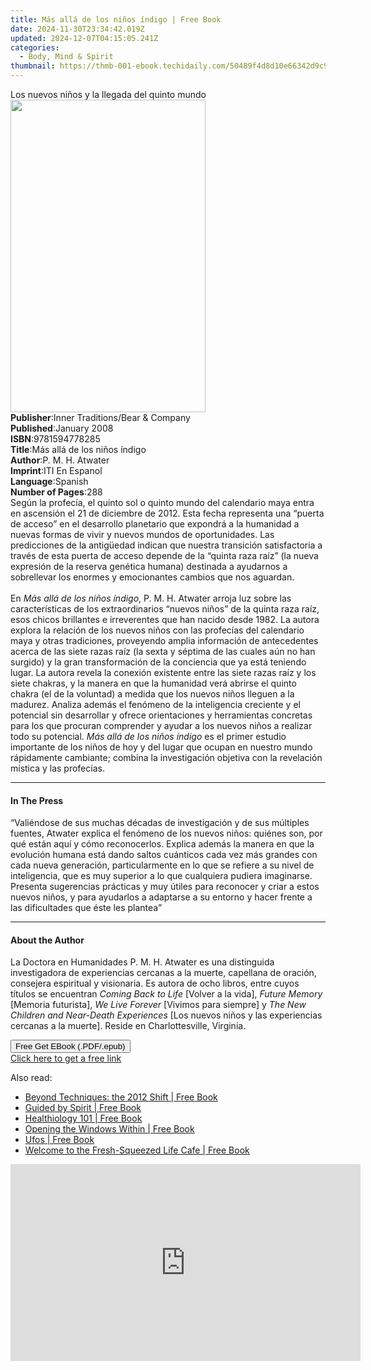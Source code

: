 ```yaml
---
title: Más allá de los niños índigo | Free Book
date: 2024-11-30T23:34:42.019Z
updated: 2024-12-07T04:15:05.241Z
categories:
  - Body, Mind & Spirit
thumbnail: https://thmb-001-ebook.techidaily.com/50489f4d8d10e66342d9c93ffa3c8940750fc96dac274c9fc3f765b2ff63d733.jpg
---
```

<main id="book-container">
  <div class="flex flex-col">
    <div class="book-brief flex-1 py-6 px-4 sm:p-6 md:py-10 md:px-8">
      <!-- brief-->
      <div class="book-brief-main">
        Los nuevos niños y la llegada del quinto mundo
      </div>
    </div>
    <div
      class="book-meta-info flex-1 grid gap-4 col-start-1 col-end-3 row-start-1 sm:mb-6 sm:grid-cols-4 lg:gap-6 lg:col-start-2 lg:row-end-6 lg:row-span-6 lg:mb-0"
    >
      <div
        class="book-meta-info-left place-content-center mt-4 p-4 text-sm leading-6 col-start-2 col-span-2 dark:text-slate-400"
      >
        <img
          class="w-full h-500 object-cover rounded-lg sm:h-255 sm:col-span-2 lg:col-span-full"
          src="https://img-001-ebook.techidaily.com/9ce36f10ed12f381ba261a719c0e24ea28473c3226d4fe3fefccba6824c326dc.jpg"
          alt=""
          width="312"
          height="500"
        />
      </div>
      <div
        class="book-meta-info-right mt-2 col-start-1 row-start-2 col-span-3 self-center"
      >
        <!-- meta data  -->
        <div class="flex flex-col px-4 md:px-8">
          <div class="flex-1">
            <strong>Publisher</strong>:<span class="px-2"
              >Inner Traditions/Bear &amp; Company</span
            >
          </div>
          <div class="flex-1">
            <strong>Published</strong>:<span class="px-2">January 2008</span>
          </div>
          <div class="flex-1">
            <strong>ISBN</strong>:<span class="px-2">9781594778285</span>
          </div>
          <div class="flex-1">
            <strong>Title</strong>:<span class="px-2"
              >Más allá de los niños índigo</span
            >
          </div>
          <div class="flex-1">
            <strong>Author</strong>:<span class="px-2">P. M. H. Atwater</span>
          </div>
          <div class="flex-1">
            <strong>Imprint</strong>:<span class="px-2">ITI En Espanol</span>
          </div>
          <div class="flex-1">
            <strong>Language</strong>:<span class="px-2">Spanish</span>
          </div>
          <div class="flex-1">
            <strong>Number of Pages</strong>:<span class="px-2">288</span>
          </div>
        </div>
      </div>
    </div>
    <div class="book-description flex-1 py-6 px-4 sm:p-6 md:py-10 md:px-8">
      <div class="book-description-main">
        <div accordion-content="" id="description">
          Según la profecía, el quinto sol o quinto mundo del calendario maya
          entra en ascensión el 21 de diciembre de 2012. Esta fecha representa
          una “puerta de acceso” en el desarrollo planetario que expondrá a la
          humanidad a nuevas formas de vivir y nuevos mundos de oportunidades.
          Las predicciones de la antigüedad indican que nuestra transición
          satisfactoria a través de esta puerta de acceso depende de la “quinta
          raza raíz” (la nueva expresión de la reserva genética humana)
          destinada a ayudarnos a sobrellevar los enormes y emocionantes cambios
          que nos aguardan. <br /><br />En <i>Más allá de los niños índigo</i>,
          P. M. H. Atwater arroja luz sobre las características de los
          extraordinarios “nuevos niños” de la quinta raza raíz, esos chicos
          brillantes e irreverentes que han nacido desde 1982. La autora explora
          la relación de los nuevos niños con las profecías del calendario maya
          y otras tradiciones, proveyendo amplia información de antecedentes
          acerca de las siete razas raíz (la sexta y séptima de las cuales aún
          no han surgido) y la gran transformación de la conciencia que ya está
          teniendo lugar. La autora revela la conexión existente entre las siete
          razas raíz y los siete chakras, y la manera en que la humanidad verá
          abrirse el quinto chakra (el de la voluntad) a medida que los nuevos
          niños lleguen a la madurez. Analiza además el fenómeno de la
          inteligencia creciente y el potencial sin desarrollar y ofrece
          orientaciones y herramientas concretas para los que procuran
          comprender y ayudar a los nuevos niños a realizar todo su potencial.
          <i>Más allá de los niños índigo</i> es el primer estudio importante de
          los niños de hoy y del lugar que ocupan en nuestro mundo rápidamente
          cambiante; combina la investigación objetiva con la revelación mística
          y las profecías.
        </div>
        <div class="accordion-fader"></div>
      </div>
    </div>
    <div class="book-excerpts flex-1 py-6 px-4 sm:p-6 md:py-10 md:px-8">
      <!-- excerpts-->
      <div class="book-excerpts-main">
        <hr />
        <h4 class="placeholder placeholder-heading">
          <span>In The Press</span>
        </h4>
        <p>
          “Valiéndose de sus muchas décadas de investigación y de sus múltiples
          fuentes, Atwater explica el fenómeno de los nuevos niños: quiénes son,
          por qué están aquí y cómo reconocerlos. Explica además la manera en
          que la evolución humana está dando saltos cuánticos cada vez más
          grandes con cada nueva generación, particularmente en lo que se
          refiere a su nivel de inteligencia, que es muy superior a lo que
          cualquiera pudiera imaginarse. Presenta sugerencias prácticas y muy
          útiles para reconocer y criar a estos nuevos niños, y para ayudarlos a
          adaptarse a su entorno y hacer frente a las dificultades que éste les
          plantea”
        </p>
      </div>
    </div>
    <div class="book-about-author flex-1 py-6 px-4 sm:p-6 md:py-10 md:px-8">
      <!-- about author-->
      <div class="book-main-author-main">
        <hr />
        <h4 class="placeholder placeholder-heading">
          <span>About the Author</span>
        </h4>
        <p>
          La Doctora en Humanidades P. M. H. Atwater es una distinguida
          investigadora de experiencias cercanas a la muerte, capellana de
          oración, consejera espiritual y visionaria. Es autora de ocho libros,
          entre cuyos títulos se encuentran <i>Coming Back to Life</i> [Volver a
          la vida], <i>Future Memory</i> [Memoria futurista],
          <i>We Live Forever</i> [Vivimos para siempre] y
          <i>The New Children and Near-Death Experiences</i> [Los nuevos niños y
          las experiencias cercanas a la muerte]. Reside en Charlottesville,
          Virginia.
        </p>
      </div>
    </div>
    <div class="book-free-get flex-1 py-6 px-4 sm:p-6 md:py-10 md:px-8">
      <button
        id="btn-free-get"
        class="bg-blue-500 hover:bg-blue-700 text-white font-bold py-2 px-4 rounded"
      >
        Free Get EBook (.PDF/.epub)
      </button>
      <div id="countdown-display" class="px-2 text-lg mt-2"></div>
      <a
        id="free-link"
        class="hidden bg-blue-500 hover:bg-blue-700 text-white font-bold py-2 px-4 rounded"
        href="https://www.ebooks.com/en-us/book/95783148/m-s-all-de-los-ni-os-ndigo/p-m-h-atwater/"
        target="_blank"
        >Click here to get a free link</a
      >
    </div>
    <script>
      let countdownTime = 0;
      let countdownInterval = null;
      document
        .getElementById('btn-free-get')
        .addEventListener('click', startCountdown);
      function startCountdown() {
        countdownTime = new Date().getTime() + 60000 * 3;
        countdownInterval = setInterval(updateCountdown, 1000);
        document.getElementById('btn-free-get').disabled = true;
        document
          .getElementById('btn-free-get')
          .classList.add('bg-gray-500', 'cursor-not-allowed');
      }
      function updateCountdown() {
        let currentTime = new Date().getTime();
        let timeLeft = countdownTime - currentTime;
        let secondsLeft = Math.floor(timeLeft / 1000);
        document.getElementById('countdown-display').innerHTML =
          `Remaining time: ${secondsLeft} seconds.`;
        if (secondsLeft <= 0) {
          clearInterval(countdownInterval);
          document.getElementById('btn-free-get').classList.add('hidden');
          document.getElementById('free-link').classList.remove('hidden');
          document.getElementById('countdown-display').innerHTML = '';
        }
      }
    </script>
  </div>
</main>

<ins class="adsbygoogle"
      style="display:block"
      data-ad-client="ca-pub-7571918770474297"
      data-ad-slot="8358498916"
      data-ad-format="auto"
      data-full-width-responsive="true"></ins>
    

<span class="atpl-alsoreadstyle">Also read:</span>
<div><ul>
<li><a href="https://novels-ebooks.techidaily.com/138571989-9780595612765-beyond-techniques-the-2012-shift/"><u>Beyond Techniques: the 2012 Shift | Free Book</u></a></li>
<li><a href="https://novels-ebooks.techidaily.com/138572036-9781462075270-guided-by-spirit/"><u>Guided by Spirit | Free Book</u></a></li>
<li><a href="https://novels-ebooks.techidaily.com/138571838-9780595913855-healthiology-101/"><u>Healthiology 101 | Free Book</u></a></li>
<li><a href="https://novels-ebooks.techidaily.com/138571819-9781450269414-opening-the-windows-within/"><u>Opening the Windows Within | Free Book</u></a></li>
<li><a href="https://novels-ebooks.techidaily.com/138571970-9781475923728-ufos/"><u>Ufos | Free Book</u></a></li>
<li><a href="https://novels-ebooks.techidaily.com/138572035-9781449702779-welcome-to-the-fresh-squeezed-life-cafe/"><u>Welcome to the Fresh-Squeezed Life Cafe | Free Book</u></a></li>
</ul></div>

<!-- affiliate ads begin -->
<iframe width="560" height="315" src="https://www.youtube.com/embed/uV3vm805eX0?si=YSPcsFxBcJmoxLsU" title="YouTube video player" frameborder="0" allow="accelerometer; autoplay; clipboard-write; encrypted-media; gyroscope; picture-in-picture; web-share" referrerpolicy="strict-origin-when-cross-origin" allowfullscreen></iframe>
<!-- affiliate ads end -->

